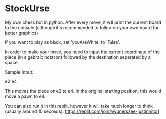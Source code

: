 # StockUrse
My own chess bot in python. After every move, it will print the current board to the console (although it's recommended to follow on your own board for better graphics)

If you want to play as black, set 'youAreWhite' to 'False'.

In order to make your move, you need to input the current coordinate of the piece (in algebraic notation) followed by the destination seperated by a space.

Sample Input:

e2 e4

This moves the piece on e2 to e4. In the original starting position, this would move a pawn to e4.

You can also run it in this replit, however it will take much longer to think (usually around 10 seconds): https://replit.com/join/awunerszee-justinnitoi1
